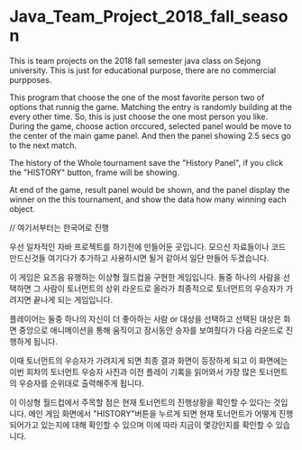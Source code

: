 # Java_Team_Project_2018_fall_season
This is team projects on the 2018 fall semester java class on Sejong university. This is just for educational purpose, there are no commercial purpposes.

This program that choose the one of the most favorite person two of options that runnig the game. Matching the entry is randomly building at the every other time. So, this is just choose the one most person you like. During the game, choose action orccured, selected panel would be move to the center of the main game panel. And then the panel showing 2.5 secs go to the next match.

The history of the Whole tournament save the "History Panel", if you click the "HISTORY" button, frame will be showing.

At end of the game, result panel would be shown, and the panel  display the winner on the this tournament, and show the data how many winning each object.

// 여기서부터는 한국어로 진행

우선 일차적인 자바 프로젝트를 하기전에 만들어둔 곳입니다. 모으신 자료들이나 코드 만드신것들 여기다가 추가하고 사용하시면 될거 같아서 일단 만들어 두겠습니다.

이 게임은 요즈음 유행하는 이상형 월드컵을 구현한 게임입니다. 둘중 하나의 사람을 선택하면 그 사람이 토너먼트의 상위 라운드로 올라가 최종적으로 토너먼트의 우승자가 가려지면 끝나게 되는 게임입니다.

플레이어는 둘중 하나의 자신이 더 좋아하는 사람 or 대상을 선택하고 선택된 대상은 화면 중앙으로 애니메이션을 통해 움직이고 잠시동안 승자를 보여줬다가 다음 라운드로 진행하게 됩니다.

이때 토너먼트의 우승자가 가려지게 되면 최종 결과 화면이 등장하게 되고 이 화면에는 이번 회차의 토너먼트 우승자 사진과 이전 플레이 기록을 읽어와서 가장 많은 토너먼트의 우승자를 순위대로 출력해주게 됩니다.

이 이상형 월드컵에서 주목할 점은 현재 토너먼트의 진행상황을 확인할 수 있다는 것입니다. 메인 게임 화면에서 "HISTORY"버튼을 누르게 되면 현재 토너먼트가 어떻게 진행되어가고 있는지에 대해 확인할 수 있으며 이에 따라 지금이 몇강인지를 확인할 수 있습니다.

